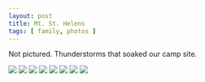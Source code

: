 ```yaml
---
layout: post
title: Mt. St. Helens
tags: [ family, photos ]
---
```


Not pictured. Thunderstorms that soaked our camp site.



<div class="fotorama"  data-allowfullscreen="true" data-width="100%"  data-ratio="800/600">
    <!--https://photos.app.goo.gl/DT7zKLpWcnKQoGX1A-->
    <img src="https://images.northbriton.net/AP1GczMI-iPmUk_5alcHcFoGZc8op6fja5ieayjLHNHqN55wuC4u81qjvvMvUe55YSiBCJXPha0wkEVXav5eKfRPJ3ycyHUWqJpaYC1TscRfDR6AFpj2SE6z">
    <img src="https://images.northbriton.net/AP1GczPwoNGeh3rU_F8wq14RaEk3urSbeEfydd6BTHLruiywhQZfVWJd6BP1QxXRdGqNZ05b3--b-VpvmPlv2pG3eLKrZLEfIbwy39hv4F-5dOCSLq0-bqgN">
    <img src="https://images.northbriton.net/AP1GczNbcCRmh2fdezs0UZ5WSj0W-B7RCw-oRb89avnuFJYsP60dLfWue4Za-vEB4FcXoQfCIkNq5lVtR864P2P_5vKii2nMMmJAO3AE_jo2_Dc0CjFHzIL_">
    <img src="https://images.northbriton.net/AP1GczMBq8fpoqRv9Xt4W2gLws5ix2ebMASY4fSczUm5PiW66CX78Ex2dQFRJC3EFc1L2P3s_O4DJ-FOCjiNDIt3aio2kL3QJ0D9LtoLG4aPanatS6Wom7vt">
    <img src="https://images.northbriton.net/AP1GczNycwqVFa_asLinsyTxkiziDE3I_eLZyIHnkmAGO6cPiMa8bq97-Wj72H3IWF58VVD_9KRRZTqDhFPe6ISm0yLdkoy9Gw7l_WoL3PsCqNJvcpRW3x_8">
    <img src="https://images.northbriton.net/AP1GczOJExGzWAlT-Z7xE6Rqn19nPu1fSAdPY26WrKUQ9qRs85xyWO02WgRJfg3AXBnTGWNq8B9y5w0AU0U6HSuw-Gks0r6fdObtZPgk5_NxcWY_AXGyUWKW">
    <img src="https://images.northbriton.net/AP1GczPbNkNR-vPnxW6a1z2_Tvrkg77yhwx5CHgPnZ_svPwxsNJ-4frQRHJK9QuheZbICu9_17xyjgu3561Q_umpokWwjTyKGmxvdjclGwJcgy-nDLAuHZM6">
    <img src="https://images.northbriton.net/AP1GczOODlRZy5vqnmeeKiCDHqPjXAoU7zvRujObp5kk56UX2lWB6mDAnwi3r-44lW4dwSHXqDiRNW4I_rbCZjmpXEIn_pmgV_lMVIJ5DPKmZ49bmL9vYQj3">
</div>
